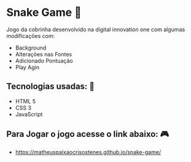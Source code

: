 # Snake Game :snake:
Jogo da cobrinha desenvolvido na digital innovation one com algumas modificações com:
- Background
- Alterações nas Fontes
- Adicionado Pontuação
- Play Agin 

## Tecnologias usadas: :book:
- HTML 5
- CSS 3
- JavaScript

## Para Jogar o jogo acesse o link abaixo: :video_game:
- https://matheuspaixaocrisostenes.github.io/snake-game/
